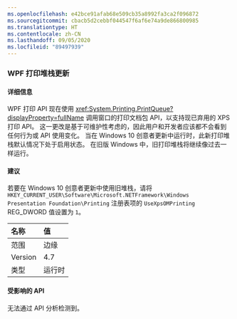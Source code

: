 ```yaml
---
ms.openlocfilehash: e42bce91afab68e509cb35a8992fa3ca2f096872
ms.sourcegitcommit: cbacb5d2cebbf044547f6af6e74a9de866800985
ms.translationtype: HT
ms.contentlocale: zh-CN
ms.lasthandoff: 09/05/2020
ms.locfileid: "89497939"
---
```

### <a name="wpf-printing-stack-update"></a>WPF 打印堆栈更新

#### <a name="details"></a>详细信息

WPF 打印 API 现在使用 <xref:System.Printing.PrintQueue?displayProperty=fullName> 调用窗口的打印文档包 API，以支持现已弃用的 XPS 打印 API。 这一更改是基于可维护性考虑的，因此用户和开发者应该都不会看到任何行为或 API 使用变化。 当在 Windows 10 创意者更新中运行时，此新打印堆栈默认情况下处于启用状态。 在旧版 Windows 中，旧打印堆栈将继续像过去一样运行。

#### <a name="suggestion"></a>建议

若要在 Windows 10 创意者更新中使用旧堆栈，请将 <code>HKEY_CURRENT_USER\Software\Microsoft\.NETFramework\Windows Presentation Foundation\Printing</code> 注册表项的 <code>UseXpsOMPrinting</code> REG_DWORD 值设置为 <code>1</code>。

| 名称    | 值       |
|:--------|:------------|
| 范围   |边缘|
|Version|4.7|
|类型|运行时|

#### <a name="affected-apis"></a>受影响的 API

无法通过 API 分析检测到。

<!--

#### Affected APIs

Not detectable via API analysis.

-->
